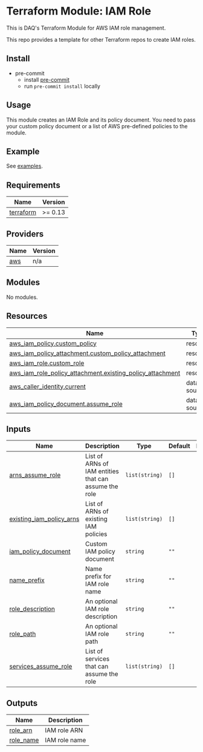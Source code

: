 # Terraform Module: IAM Role

This is DAQ's Terraform Module for AWS IAM role management.

This repo provides a template for other Terraform repos to create IAM roles.

## Install

- pre-commit
  - install [pre-commit](https://pre-commit.com)
  - run `pre-commit install` locally

## Usage

This module creates an IAM Role and its policy document.
You need to pass your custom policy document or a list of AWS pre-defined policies to the module.

## Example

See [examples](./examples/).

<!-- BEGINNING OF PRE-COMMIT-TERRAFORM DOCS HOOK -->
## Requirements

| Name | Version |
|------|---------|
| <a name="requirement_terraform"></a> [terraform](#requirement\_terraform) | >= 0.13 |

## Providers

| Name | Version |
|------|---------|
| <a name="provider_aws"></a> [aws](#provider\_aws) | n/a |

## Modules

No modules.

## Resources

| Name | Type |
|------|------|
| [aws_iam_policy.custom_policy](https://registry.terraform.io/providers/hashicorp/aws/latest/docs/resources/iam_policy) | resource |
| [aws_iam_policy_attachment.custom_policy_attachment](https://registry.terraform.io/providers/hashicorp/aws/latest/docs/resources/iam_policy_attachment) | resource |
| [aws_iam_role.custom_role](https://registry.terraform.io/providers/hashicorp/aws/latest/docs/resources/iam_role) | resource |
| [aws_iam_role_policy_attachment.existing_policy_attachment](https://registry.terraform.io/providers/hashicorp/aws/latest/docs/resources/iam_role_policy_attachment) | resource |
| [aws_caller_identity.current](https://registry.terraform.io/providers/hashicorp/aws/latest/docs/data-sources/caller_identity) | data source |
| [aws_iam_policy_document.assume_role](https://registry.terraform.io/providers/hashicorp/aws/latest/docs/data-sources/iam_policy_document) | data source |

## Inputs

| Name | Description | Type | Default | Required |
|------|-------------|------|---------|:--------:|
| <a name="input_arns_assume_role"></a> [arns\_assume\_role](#input\_arns\_assume\_role) | List of ARNs of IAM entities that can assume the role | `list(string)` | `[]` | no |
| <a name="input_existing_iam_policy_arns"></a> [existing\_iam\_policy\_arns](#input\_existing\_iam\_policy\_arns) | List of ARNs of existing IAM policies | `list(string)` | `[]` | no |
| <a name="input_iam_policy_document"></a> [iam\_policy\_document](#input\_iam\_policy\_document) | Custom IAM policy document | `string` | `""` | no |
| <a name="input_name_prefix"></a> [name\_prefix](#input\_name\_prefix) | Name prefix for IAM role name | `string` | `""` | no |
| <a name="input_role_description"></a> [role\_description](#input\_role\_description) | An optional IAM role description | `string` | `""` | no |
| <a name="input_role_path"></a> [role\_path](#input\_role\_path) | An optional IAM role path | `string` | `""` | no |
| <a name="input_services_assume_role"></a> [services\_assume\_role](#input\_services\_assume\_role) | List of services that can assume the role | `list(string)` | `[]` | no |

## Outputs

| Name | Description |
|------|-------------|
| <a name="output_role_arn"></a> [role\_arn](#output\_role\_arn) | IAM role ARN |
| <a name="output_role_name"></a> [role\_name](#output\_role\_name) | IAM role name |
<!-- END OF PRE-COMMIT-TERRAFORM DOCS HOOK -->
